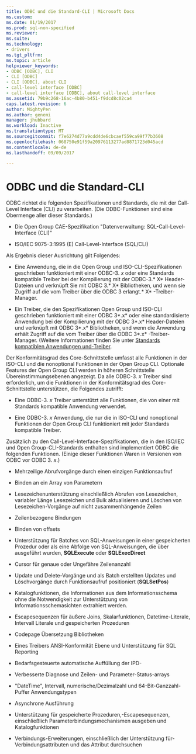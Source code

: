 ```yaml
---
title: ODBC und die Standard-CLI | Microsoft Docs
ms.custom: 
ms.date: 01/19/2017
ms.prod: sql-non-specified
ms.reviewer: 
ms.suite: 
ms.technology:
- drivers
ms.tgt_pltfrm: 
ms.topic: article
helpviewer_keywords:
- ODBC [ODBC], CLI
- CLI [ODBC]
- CLI [ODBC], about CLI
- call-level interface [ODBC]
- call-level interface [ODBC], about call-level interface
ms.assetid: 79b9c268-16ac-4b80-b451-f9dcd8c02ca4
caps.latest.revision: 6
author: MightyPen
ms.author: genemi
manager: jhubbard
ms.workload: Inactive
ms.translationtype: MT
ms.sourcegitcommit: f7e6274d77a9cdd4de6cbcaef559ca99f77b3608
ms.openlocfilehash: 068750e91f59a20976113277ad8871723d045acd
ms.contentlocale: de-de
ms.lasthandoff: 09/09/2017

---
```

# <a name="odbc-and-the-standard-cli"></a>ODBC und die Standard-CLI
ODBC richtet die folgenden Spezifikationen und Standards, die mit der Call-Level Interface (CLI) zu verarbeiten. (Die ODBC-Funktionen sind eine Obermenge aller dieser Standards.)  
  
-   Die Open Group CAE-Spezifikation "Datenverwaltung: SQL-Call-Level-Interface (CLI)"  
  
-   ISO/IEC 9075-3:1995 (E) Call-Level-Interface (SQL/CLI)  
  
 Als Ergebnis dieser Ausrichtung gilt Folgendes:  
  
-   Eine Anwendung, die in die Open Group und ISO-CLI-Spezifikationen geschrieben funktioniert mit einer ODBC-3. *x* oder eine Standards kompatible Treiber bei der Kompilierung mit der ODBC-3.* X* Header-Dateien und verknüpft Sie mit ODBC 3.* X* Bibliotheken, und wenn sie Zugriff auf die vom Treiber über die ODBC 3 erlangt.* X* -Treiber-Manager.  
  
-   Ein Treiber, die den Spezifikationen Open Group und ISO-CLI geschrieben funktioniert mit einer ODBC 3*.x* oder eine standardisierte Anwendung bei der Kompilierung mit der ODBC 3*.x* Header-Dateien und verknüpft mit ODBC 3*.x* Bibliotheken, und wenn die Anwendung erhält Zugriff auf die vom Treiber über die ODBC 3*.x* -Treiber-Manager. (Weitere Informationen finden Sie unter [Standards kompatiblen Anwendungen und-Treiber](../../odbc/reference/develop-app/standards-compliant-applications-and-drivers.md).  
  
 Der Konformitätsgrad des Core-Schnittstelle umfasst alle Funktionen in der ISO-CLI und die nonoptional Funktionen in der Open Group CLI. Optionale Features der Open Group CLI werden in höheren Schnittstelle Übereinstimmungsebenen angezeigt. Da alle ODBC-3. *x* Treiber sind erforderlich, um die Funktionen in der Konformitätsgrad des Core-Schnittstelle unterstützen, die Folgendes zutrifft:  
  
-   Eine ODBC-3. *x* Treiber unterstützt alle Funktionen, die von einer mit Standards kompatible Anwendung verwendet.  
  
-   Eine ODBC-3. *x* Anwendung, die nur die in ISO-CLI und nonoptional Funktionen der Open Group CLI funktioniert mit jeder Standards kompatible Treiber.  
  
 Zusätzlich zu den Call-Level-Interface-Spezifikationen, die in den ISO/IEC und Open Group-CLI-Standards enthalten sind implementiert ODBC die folgenden Funktionen. (Einige dieser Funktionen Waren in Versionen von ODBC vor ODBC 3. *x*.)  
  
-   Mehrzeilige Abrufvorgänge durch einen einzigen Funktionsaufruf  
  
-   Binden an ein Array von Parametern  
  
-   Lesezeichenunterstützung einschließlich Abrufen von Lesezeichen, variabler Länge Lesezeichen und Bulk aktualisieren und Löschen von Lesezeichen-Vorgänge auf nicht zusammenhängende Zeilen  
  
-   Zeilenbezogene Bindungen  
  
-   Binden von offsets  
  
-   Unterstützung für Batches von SQL-Anweisungen in einer gespeicherten Prozedur oder als eine Abfolge von SQL-Anweisungen, die über ausgeführt wurden, **SQLExecute** oder **SQLExecDirect**  
  
-   Cursor für genaue oder Ungefähre Zeilenanzahl  
  
-   Update und Delete-Vorgänge und als Batch erstellten Updates und Löschvorgänge durch Funktionsaufruf positioniert (**SQLSetPos**)  
  
-   Katalogfunktionen, die Informationen aus dem Informationsschema ohne die Notwendigkeit zur Unterstützung von Informationsschemasichten extrahiert werden.  
  
-   Escapesequenzen für äußere Joins, Skalarfunktionen, Datetime-Literale, Intervall Literale und gespeicherten Prozeduren  
  
-   Codepage Übersetzung Bibliotheken  
  
-   Eines Treibers ANSI-Konformität Ebene und Unterstützung für SQL Reporting  
  
-   Bedarfsgesteuerte automatische Auffüllung der IPD-  
  
-   Verbesserte Diagnose und Zeilen- und Parameter-Status-arrays  
  
-   "DateTime", Intervall, numerische/Dezimalzahl und 64-Bit-Ganzzahl-Puffer Anwendungstypen  
  
-   Asynchrone Ausführung  
  
-   Unterstützung für gespeicherte Prozeduren,-Escapesequenzen, einschließlich Parameterbindungsmechanismen ausgeben und Katalogfunktionen  
  
-   Verbindungs-Erweiterungen, einschließlich der Unterstützung für-Verbindungsattributen und das Attribut durchsuchen


